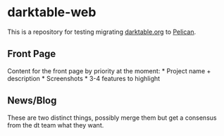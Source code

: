 
# darktable-web

This is a repository for testing migrating [darktable.org][] to [Pelican][].

[darktable.org]: http://darktable.org
[Pelican]: https://blog.getpelican.com/


## Front Page

Content for the front page by priority at the moment:
    * Project name + description
    * Screenshots
    * 3-4 features to highlight


## News/Blog

These are two distinct things, possibly merge them but get a consensus from the dt team what they want.
